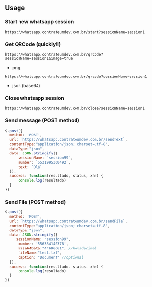 
## Usage

### Start new whatsapp session

`https://whatsapp.contrateumdev.com.br/start?sessionName=session1`

### Get QRCode (quickly!!)

`https://whatsapp.contrateumdev.com.br/qrcode?sessionName=session1&image=true`
- png

`https://whatsapp.contrateumdev.com.br/qrcode?sessionName=session1`
- json (base64)

### Close whatsapp session

`https://whatsapp.contrateumdev.com.br/close?sessionName=session1`

### Send message (POST method)

```javascript
$.post({
  method: 'POST',
  url: `https://whatsapp.contrateumdev.com.br/sendText`,
  contentType:"application/json; charset=utf-8",
  dataType:"json",
  data: JSON.stringify({
      sessionName: `session99`,
      number: `5531995360492`,
      text: `Olá`
  }),
  success: function(resultado, status, xhr) {
      console.log(resultado)
  }
}) 
```

### Send File (POST method)

```javascript
$.post({
  method: 'POST',
  url: `https://whatsapp.contrateumdev.com.br/sendFile`,
  contentType:"application/json; charset=utf-8",
  dataType:"json",
  data: JSON.stringify({
     sessionName: "session99", 
      number: '556334140378',
      base64Data:"44696d61", //hexadecimal
      fileName:"test.txt",
      caption: "Document" //optional
  }),
  success: function(resultado, status, xhr) {
      console.log(resultado)
  }
}) 

```
